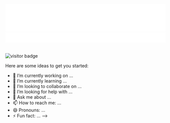 <div >
<div align="center">
<!--        <img src="https://github.com/brandonswansfeger/brandonswansfeger/blob/main/Untitled.png?raw=true" width="600px"> -->
       <img src="https://raw.githubusercontent.com/brandonswansfeger/brandonswansfeger/dfb9b68f455e5ef6b67bf41522aac4710f358337/banner_twocolors.svg" width="750PX" alt="css-in-readme">
</div>
<div align="center" >
    <img src="https://github.com/brandonswansfeger/brandonswansfeger/blob/main/banner_typewriter.svg" width="700px" alt="css-in-readme">
</div>
</div>
</br>

![visitor badge](https://visitor-badge.glitch.me/badge?page_id=brandonswansfeger.visitor-badge)

Here are some ideas to get you started:

- 🔭 I’m currently working on ...
- 🌱 I’m currently learning ...
- 👯 I’m looking to collaborate on ...
- 🤔 I’m looking for help with ...
- 💬 Ask me about ...
- 📫 How to reach me: ...
- 😄 Pronouns: ...
- ⚡ Fun fact: ...
-->

<div></div>
